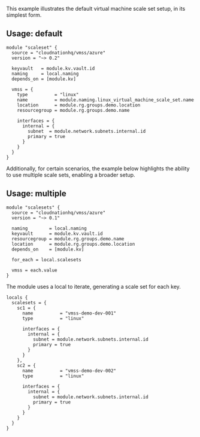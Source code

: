 This example illustrates the default virtual machine scale set setup, in its simplest form.

## Usage: default

```hcl
module "scaleset" {
  source = "cloudnationhq/vmss/azure"
  version = "~> 0.2"

  keyvault   = module.kv.vault.id
  naming     = local.naming
  depends_on = [module.kv]

  vmss = {
    type          = "linux"
    name          = module.naming.linux_virtual_machine_scale_set.name
    location      = module.rg.groups.demo.location
    resourcegroup = module.rg.groups.demo.name

    interfaces = {
      internal = {
        subnet  = module.network.subnets.internal.id
        primary = true
      }
    }
  }
}
```

Additionally, for certain scenarios, the example below highlights the ability to use multiple scale sets, enabling a broader setup.

## Usage: multiple

```hcl
module "scalesets" {
  source = "cloudnationhq/vmss/azure"
  version = "~> 0.1"

  naming        = local.naming
  keyvault      = module.kv.vault.id
  resourcegroup = module.rg.groups.demo.name
  location      = module.rg.groups.demo.location
  depends_on    = [module.kv]

  for_each = local.scalesets

  vmss = each.value
}
```

The module uses a local to iterate, generating a scale set for each key.

```hcl
locals {
  scalesets = {
    sc1 = {
      name          = "vmss-demo-dev-001"
      type          = "linux"

      interfaces = {
        internal = {
          subnet = module.network.subnets.internal.id
          primary = true
        }
      }
    },
    sc2 = {
      name          = "vmss-demo-dev-002"
      type          = "linux"

      interfaces = {
        internal = {
          subnet = module.network.subnets.internal.id
          primary = true
        }
      }
    }
  }
}
```
